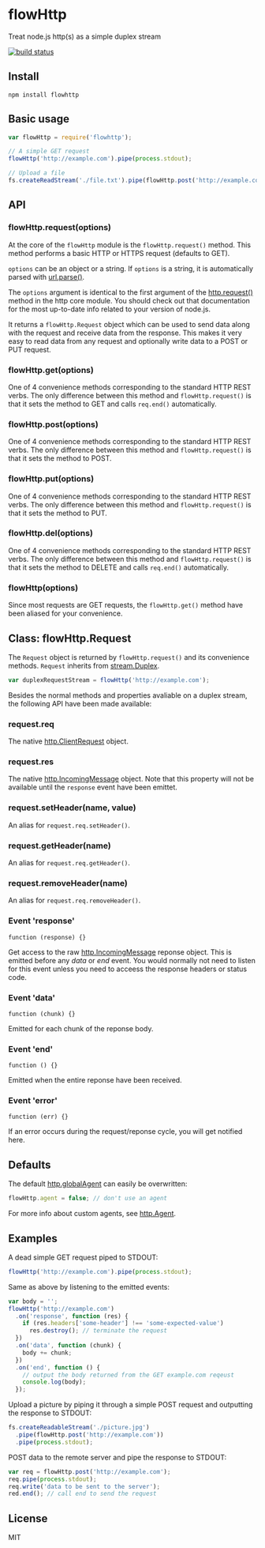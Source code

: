 # flowHttp

Treat node.js http(s) as a simple duplex stream

[![build
status](https://secure.travis-ci.org/watson/flowhttp.png)](http://travis-ci.org/watson/flowhttp)

## Install

```
npm install flowhttp
```

## Basic usage

```javascript
var flowHttp = require('flowhttp');

// A simple GET request
flowHttp('http://example.com').pipe(process.stdout);

// Upload a file
fs.createReadStream('./file.txt').pipe(flowHttp.post('http://example.com/upload'));
```

## API

### flowHttp.request(options)

At the core of the `flowHttp` module is the `flowHttp.request()` method.
This method performs a basic HTTP or HTTPS request (defaults to GET).

`options` can be an object or a string. If `options` is a string, it is
automatically parsed with
[url.parse()](http://nodejs.org/api/url.html#url_url_parse_urlstr_parsequerystring_slashesdenotehost).

The `options` argument is identical to the first argument of the
[http.request()](http://nodejs.org/api/http.html#http_http_request_options_callback)
method in the http core module. You should check out that documentation
for the most up-to-date info related to your version of node.js.

It returns a `flowHttp.Request` object which can be used to send data
along with the request and receive data from the response. This makes it
very easy to read data from any request and optionally write data to a
POST or PUT request.

### flowHttp.get(options)

One of 4 convenience methods corresponding to the standard HTTP REST
verbs. The only difference between this method and `flowHttp.request()`
is that it sets the method to GET and calls `req.end()` automatically.

### flowHttp.post(options)

One of 4 convenience methods corresponding to the standard HTTP REST
verbs. The only difference between this method and `flowHttp.request()`
is that it sets the method to POST.

### flowHttp.put(options)

One of 4 convenience methods corresponding to the standard HTTP REST
verbs. The only difference between this method and `flowHttp.request()`
is that it sets the method to PUT.

### flowHttp.del(options)

One of 4 convenience methods corresponding to the standard HTTP REST
verbs. The only difference between this method and `flowHttp.request()`
is that it sets the method to DELETE and calls `req.end()`
automatically.

### flowHttp(options)

Since most requests are GET requests, the `flowHttp.get()` method have
been aliased for your convenience.

## Class: flowHttp.Request

The `Request` object is returned by `flowHttp.request()` and its
convenience methods. `Request` inherits from
[stream.Duplex](http://nodejs.org/api/stream.html#stream_class_stream_duplex_1).

```javascript
var duplexRequestStream = flowHttp('http://example.com');
```

Besides the normal methods and properties avaliable on a duplex stream,
the following API have been made available:

### request.req

The native
[http.ClientRequest](http://nodejs.org/api/http.html#http_class_http_clientrequest)
object.

### request.res

The native
[http.IncomingMessage](http://nodejs.org/api/http.html#http_http_incomingmessage)
object. Note that this property will not be available until the
`response` event have been emittet.

### request.setHeader(name, value)

An alias for `request.req.setHeader()`.

### request.getHeader(name)

An alias for `request.req.getHeader()`.

### request.removeHeader(name)

An alias for `request.req.removeHeader()`.

### Event 'response'

`function (response) {}`

Get access to the raw [http.IncomingMessage](http://nodejs.org/api/http.html#http_http_incomingmessage) reponse object. This is emitted before any *data* or *end* event. You would normally not need to listen for this event unless you need to acceess the response headers or status code.

### Event 'data'

`function (chunk) {}`

Emitted for each chunk of the reponse body.

### Event 'end'

`function () {}`

Emitted when the entire reponse have been received.

### Event 'error'

`function (err) {}`

If an error occurs during the request/reponse cycle, you will get notified here.

## Defaults

The default
[http.globalAgent](http://nodejs.org/api/http.html#http_http_globalagent)
can easily be overwritten:

```javascript
flowHttp.agent = false; // don't use an agent
```

For more info about custom agents, see
[http.Agent](http://nodejs.org/api/http.html#http_class_http_agent).

## Examples

A dead simple GET request piped to STDOUT:

```javascript
flowHttp('http://example.com').pipe(process.stdout);
```

Same as above by listening to the emitted events:

```javascript
var body = '';
flowHttp('http://example.com')
  .on('response', function (res) {
    if (res.headers['some-header'] !== 'some-expected-value')
      res.destroy(); // terminate the request
  })
  .on('data', function (chunk) {
    body += chunk;
  })
  .on('end', function () {
    // output the body returned from the GET example.com reqeust
    console.log(body);
  });
```

Upload a picture by piping it through a simple POST request and outputting the 
response to STDOUT:

```javascript
fs.createReadableStream('./picture.jpg')
  .pipe(flowHttp.post('http://example.com'))
  .pipe(process.stdout);
```

POST data to the remote server and pipe the response to STDOUT:

```javascript
var req = flowHttp.post('http://example.com');
req.pipe(process.stdout);
req.write('data to be sent to the server');
red.end(); // call end to send the request
```

## License

MIT
